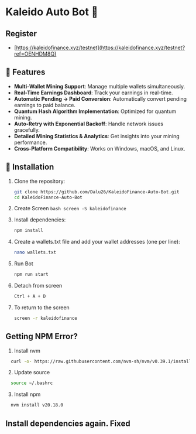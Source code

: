 # Kaleido Auto Bot 🤖

## Register
- [https://kaleidofinance.xyz/testnet](https://kaleidofinance.xyz/testnet?ref=OENHDM8Q)

## 🌟 Features

- **Multi-Wallet Mining Support**: Manage multiple wallets simultaneously.
- **Real-Time Earnings Dashboard**: Track your earnings in real-time.
- **Automatic Pending → Paid Conversion**: Automatically convert pending earnings to paid balance.
- **Quantum Hash Algorithm Implementation**: Optimized for quantum mining.
- **Auto-Retry with Exponential Backoff**: Handle network issues gracefully.
- **Detailed Mining Statistics & Analytics**: Get insights into your mining performance.
- **Cross-Platform Compatibility**: Works on Windows, macOS, and Linux.

## 🚀 Installation

1. Clone the repository:
   ```bash
   git clone https://github.com/Dalu26/KaleidoFinance-Auto-Bot.git
   cd KaleidoFinance-Auto-Bot
   ```
2.  Create Screen
```bash screen -S kaleidofinance```

3. Install dependencies:
   ```bash
   npm install
   ```
4. Create a wallets.txt file and add your wallet addresses (one per line):
   ```bash
   nano wallets.txt
   ```
5. Run Bot
   ```bash
   npm run start
   ```
6. Detach from screen
   ```bash
   Ctrl + A + D
   ```
7. To return to the screen
   ```bash
   screen -r kaleidofinance
   ```

## Getting NPM Error?
1. Install nvm
 ```bash
   curl -o- https://raw.githubusercontent.com/nvm-sh/nvm/v0.39.1/install.sh | bash
   ```
2. Update source
 ```bash
   source ~/.bashrc
   ```
3. Install npm
 ```bash
   nvm install v20.18.0
   ```
## Install dependencies again. Fixed

